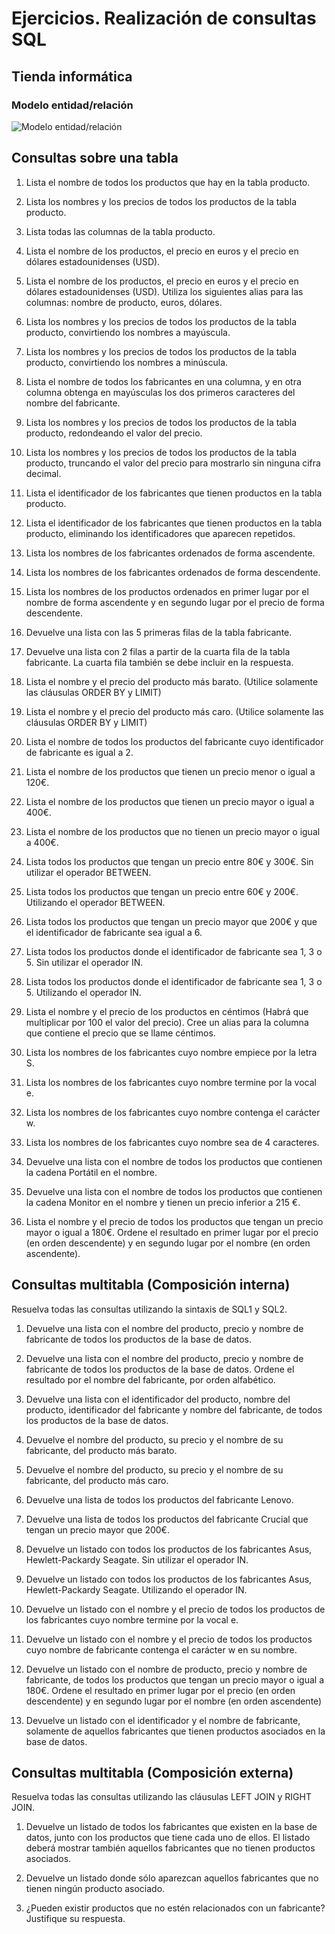 # Ejercicios. Realización de consultas SQL
## Tienda informática
### Modelo entidad/relación

![Modelo entidad/relación](/tienda_informática/img/tienda_de_informatica.jpg)

## Consultas sobre una tabla
1. Lista el nombre de todos los productos que hay en la tabla producto.

2. Lista los nombres y los precios de todos los productos de la tabla producto.

3. Lista todas las columnas de la tabla producto.

4. Lista el nombre de los productos, el precio en euros y el precio en dólares estadounidenses (USD).

5. Lista el nombre de los productos, el precio en euros y el precio en dólares estadounidenses (USD). Utiliza los siguientes alias para las columnas: nombre de producto, euros, dólares.

6. Lista los nombres y los precios de todos los productos de la tabla producto, convirtiendo los nombres a mayúscula.

7. Lista los nombres y los precios de todos los productos de la tabla producto, convirtiendo los nombres a minúscula.

8. Lista el nombre de todos los fabricantes en una columna, y en otra columna obtenga en mayúsculas los dos primeros caracteres del nombre del fabricante.

9. Lista los nombres y los precios de todos los productos de la tabla producto, redondeando el valor del precio.

10. Lista los nombres y los precios de todos los productos de la tabla producto, truncando el valor del precio para mostrarlo sin ninguna cifra decimal.

11. Lista el identificador de los fabricantes que tienen productos en la tabla producto.

12. Lista el identificador de los fabricantes que tienen productos en la tabla producto, eliminando los identificadores que aparecen repetidos.

13. Lista los nombres de los fabricantes ordenados de forma ascendente.

14. Lista los nombres de los fabricantes ordenados de forma descendente.

15. Lista los nombres de los productos ordenados en primer lugar por el nombre de forma ascendente y en segundo lugar por el precio de forma descendente.

16. Devuelve una lista con las 5 primeras filas de la tabla fabricante.

17. Devuelve una lista con 2 filas a partir de la cuarta fila de la tabla fabricante. La cuarta fila también se debe incluir en la respuesta.

18. Lista el nombre y el precio del producto más barato. (Utilice solamente las cláusulas ORDER BY y LIMIT)

19. Lista el nombre y el precio del producto más caro. (Utilice solamente las cláusulas ORDER BY y LIMIT)

20. Lista el nombre de todos los productos del fabricante cuyo identificador de fabricante es igual a 2.

21. Lista el nombre de los productos que tienen un precio menor o igual a 120€.

22. Lista el nombre de los productos que tienen un precio mayor o igual a 400€.

23. Lista el nombre de los productos que no tienen un precio mayor o igual a 400€.

24. Lista todos los productos que tengan un precio entre 80€ y 300€. Sin utilizar el operador BETWEEN.

25. Lista todos los productos que tengan un precio entre 60€ y 200€. Utilizando el operador BETWEEN.

26. Lista todos los productos que tengan un precio mayor que 200€ y que el identificador de fabricante sea igual a 6.

27. Lista todos los productos donde el identificador de fabricante sea 1, 3 o 5. Sin utilizar el operador IN.

28. Lista todos los productos donde el identificador de fabricante sea 1, 3 o 5. Utilizando el operador IN.

29. Lista el nombre y el precio de los productos en céntimos (Habrá que multiplicar por 100 el valor del precio). Cree un alias para la columna que contiene el precio que se llame céntimos.

30. Lista los nombres de los fabricantes cuyo nombre empiece por la letra S.

31. Lista los nombres de los fabricantes cuyo nombre termine por la vocal e.

32. Lista los nombres de los fabricantes cuyo nombre contenga el carácter w.

33. Lista los nombres de los fabricantes cuyo nombre sea de 4 caracteres.

34. Devuelve una lista con el nombre de todos los productos que contienen la cadena Portátil en el nombre.

35. Devuelve una lista con el nombre de todos los productos que contienen la cadena Monitor en el nombre y tienen un precio inferior a 215 €.

36. Lista el nombre y el precio de todos los productos que tengan un precio mayor o igual a 180€. 
Ordene el resultado en primer lugar por el precio (en orden descendente) y en segundo lugar por el nombre (en orden ascendente).

## Consultas multitabla (Composición interna)
Resuelva todas las consultas utilizando la sintaxis de SQL1 y SQL2.

1. Devuelve una lista con el nombre del producto, precio y nombre de fabricante de todos los productos de la base de datos.

2. Devuelve una lista con el nombre del producto, precio y nombre de fabricante de todos los productos de la base de datos. Ordene el resultado por el nombre del fabricante, por orden alfabético.

3. Devuelve una lista con el identificador del producto, nombre del producto, identificador del fabricante y nombre del fabricante, de todos los productos de la base de datos.

4. Devuelve el nombre del producto, su precio y el nombre de su fabricante, del producto más barato.

5. Devuelve el nombre del producto, su precio y el nombre de su fabricante, del producto más caro.

6. Devuelve una lista de todos los productos del fabricante Lenovo.

7. Devuelve una lista de todos los productos del fabricante Crucial que tengan un precio mayor que 200€.

8. Devuelve un listado con todos los productos de los fabricantes Asus, Hewlett-Packardy Seagate. Sin utilizar el operador IN.

9. Devuelve un listado con todos los productos de los fabricantes Asus, Hewlett-Packardy Seagate. Utilizando el operador IN.

10. Devuelve un listado con el nombre y el precio de todos los productos de los fabricantes cuyo nombre termine por la vocal e.

11. Devuelve un listado con el nombre y el precio de todos los productos cuyo nombre de fabricante contenga el carácter w en su nombre.

12. Devuelve un listado con el nombre de producto, precio y nombre de fabricante, de todos los productos que tengan un precio mayor o igual a 180€. Ordene el resultado en primer lugar por el precio (en orden descendente) y en segundo lugar por el nombre (en orden ascendente)

13. Devuelve un listado con el identificador y el nombre de fabricante, solamente de aquellos fabricantes que tienen productos asociados en la base de datos.

## Consultas multitabla (Composición externa)
Resuelva todas las consultas utilizando las cláusulas LEFT JOIN y RIGHT JOIN.

1. Devuelve un listado de todos los fabricantes que existen en la base de datos, junto con los productos que tiene cada uno de ellos. El listado deberá mostrar también aquellos fabricantes que no tienen productos asociados.

2. Devuelve un listado donde sólo aparezcan aquellos fabricantes que no tienen ningún producto asociado.

3. ¿Pueden existir productos que no estén relacionados con un fabricante? Justifique su respuesta.
